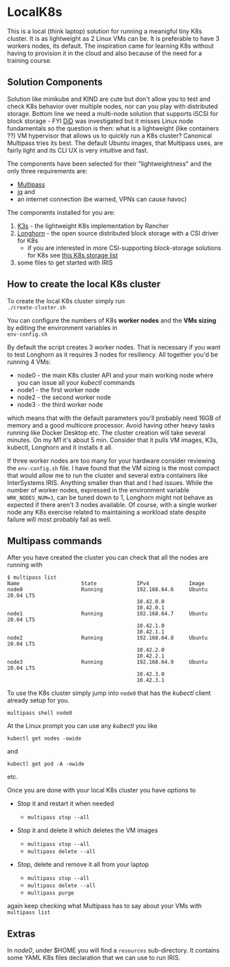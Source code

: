 # LocalK8s

This is a local (think laptop) solution for running a meanigful tiny K8s cluster.
It is as lightweight as 2 Linux VMs can be. It is preferable to have 3 workers nodes, its default.
The inspiration came for learning K8s without having to provision it in the cloud and also because of the need for a training course.

## Solution Components
Solution like minikube and KIND are cute but don't allow you to test and check K8s behavior over multiple nodes, nor can you play with distributed storage.
Bottom line we need a multi-node solution that supports iSCSI for block storage  - FYI [DiD](https://github.com/jpetazzo/dind) was investigated but it misses Linux node fundamentals so the question is then: what is a lightweight (like containers ??) VM hypervisor that allows us to quickly run a K8s cluster?
Canonical Multipass tries its best. The default Ubuntu images, that Multipass uses, are fairly light and its CLI UX is very intuitive and fast.

The components have been selected for their "lightweightness" and the only three requirements are:
- [Multipass](https://multipass.run/)
- [jq](https://stedolan.github.io/jq/download/) and
- an internet connection (be warned, VPNs can cause havoc)

The components installed for you are:
1. [K3s](https://k3s.io/) - the lightweight K8s implementation by Rancher
2. [Longhorn](https://longhorn.io/) - the open source distributed block storage with a CSI driver for K8s
	- if you are interested in more CSI-supporting block-storage solutions for K8s see [this K8s storage list](https://github.com/zrml/k8s-csi-storage-drivers)
3. some files to get started with IRIS

## How to create the local K8s cluster
To create the local K8s cluster simply run  
```./create-cluster.sh```  


You can configure the numbers of K8s **worker nodes** and the **VMs sizing** by editing the environment variables in  
```env-config.sh```  

By default the script creates 3 worker nodes. That is necessary if you want to test Longhorn as it requires 3 nodes for resiliency.
All together you'd be running 4 VMs:
- node0 - the main K8s cluster API and your main working node where you can issue all your *kubectl* commands
- node1 - the first worker node
- node2 - the second worker node
- node3 - the third worker node

which means that with the default parameters you'll probably need 16GB of memory and a good multicore processor. Avoid having other heavy tasks running like Docker Desktop etc.
The cluster creation will take several minutes. On my M1 it's about 5 min. Consider that it pulls VM images, K3s, kubectl, Longhorn and it installs it all.

If three worker nodes are too many for your hardware consider reviewing the `env-config.sh` file.
I have found that the VM sizing is the most compact that would allow me to run the cluster and several extra containers like InterSystems IRIS. Anything smaller than that and I had issues. 
While the number of worker nodes, expressed in the environment variable `WRK_NODES_NUM=3`, can be tuned down to 1, Longhorn might not behave as expected if there aren't 3 nodes available. Of course, with a single worker node any K8s exercise related to maintaining a workload state despite failure will most probably fail as well.

## Multipass commands
After you have created the cluster you can check that all the nodes are running with 
```
$ multipass list
Name                    State             IPv4             Image
node0                   Running           192.168.64.6     Ubuntu 20.04 LTS
                                          10.42.0.0
                                          10.42.0.1
node1                   Running           192.168.64.7     Ubuntu 20.04 LTS
                                          10.42.1.0
                                          10.42.1.1
node2                   Running           192.168.64.8     Ubuntu 20.04 LTS
                                          10.42.2.0
                                          10.42.2.1
node3                   Running           192.168.64.9     Ubuntu 20.04 LTS
                                          10.42.3.0
                                          10.42.3.1
```  

To use the K8s cluster simply jump into `node0` that has the *kubectl* client already setup for you. 
```
multipass shell node0
```    

At the Linux prompt you can use any _kubectl_ you like 
```
kubectl get nodes -owide
```  
and  
```
kubectl get pod -A -owide
```    
etc.  

Once you are done with your local K8s cluster you have options to
- Stop it and restart it when needed 
  - `multipass stop --all`  

- Stop it and delete it which deletes the VM images
  - `multipass stop --all`  
  - `multipass delete --all`  

- Stop, delete and remove it all from your laptop
  - `multipass stop --all`  
  - `multipass delete --all`  
  - `multipass purge`  


again keep checking what Multipass has to say about your VMs with `multipass list` 


## Extras
In *node0*, under $HOME you will find a `resources`  sub-directory.
It contains some YAML K8s files declaration that we can use to run IRIS.


